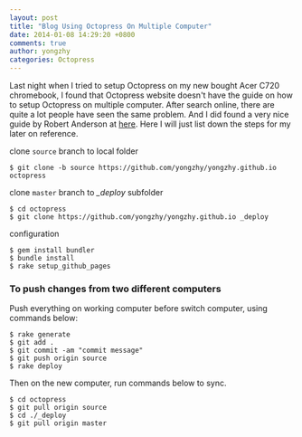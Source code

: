 ```yaml
---
layout: post
title: "Blog Using Octopress On Multiple Computer"
date: 2014-01-08 14:29:20 +0800
comments: true
author: yongzhy
categories: Octopress
---
```


Last night when I tried to setup Octopress on my new bought Acer C720 chromebook, I found that Octopress website doesn't have the guide on how to setup Octopress on multiple computer. After search online, there are quite a lot people have seen the same problem. And I did found a very nice guide by Robert Anderson at [here](http://blog.zerosharp.com/clone-your-octopress-to-blog-from-two-places/). Here I will just list down the steps for my later on reference. 

clone `source` branch to local folder

    $ git clone -b source https://github.com/yongzhy/yongzhy.github.io octopress

clone `master` branch to *_deploy* subfolder

    $ cd octopress
    $ git clone https://github.com/yongzhy/yongzhy.github.io _deploy

configuration

    $ gem install bundler
    $ bundle install
    $ rake setup_github_pages

### To push changes from two different computers

Push everything on working computer before switch computer, using commands below:

    $ rake generate
    $ git add .
    $ git commit -am "commit message"
    $ git push origin source
    $ rake deploy

Then on the new computer, run commands below to sync.

    $ cd octopress
    $ git pull origin source
    $ cd ./_deploy
    $ git pull origin master
